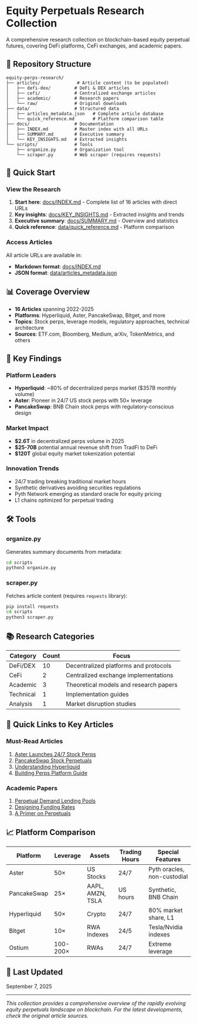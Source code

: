 # Equity Perpetuals Research Collection

A comprehensive research collection on blockchain-based equity perpetual futures, covering DeFi platforms, CeFi exchanges, and academic papers.

## 📁 Repository Structure

```
equity-perps-research/
├── articles/              # Article content (to be populated)
│   ├── defi-dex/         # DeFi & DEX articles
│   ├── cefi/             # Centralized exchange articles
│   ├── academic/         # Research papers
│   └── raw/              # Original downloads
├── data/                 # Structured data
│   ├── articles_metadata.json   # Complete article database
│   └── quick_reference.md       # Platform comparison table
├── docs/                 # Documentation
│   ├── INDEX.md          # Master index with all URLs
│   ├── SUMMARY.md        # Executive summary
│   └── KEY_INSIGHTS.md   # Extracted insights
└── scripts/              # Tools
    ├── organize.py       # Organization tool
    └── scraper.py        # Web scraper (requires requests)
```

## 🚀 Quick Start

### View the Research

1. **Start here**: [docs/INDEX.md](docs/INDEX.md) - Complete list of 16 articles with direct URLs
2. **Key insights**: [docs/KEY_INSIGHTS.md](docs/KEY_INSIGHTS.md) - Extracted insights and trends
3. **Executive summary**: [docs/SUMMARY.md](docs/SUMMARY.md) - Overview and statistics
4. **Quick reference**: [data/quick_reference.md](data/quick_reference.md) - Platform comparison

### Access Articles

All article URLs are available in:
- **Markdown format**: [docs/INDEX.md](docs/INDEX.md)
- **JSON format**: [data/articles_metadata.json](data/articles_metadata.json)

## 📊 Coverage Overview

- **16 Articles** spanning 2022-2025
- **Platforms**: Hyperliquid, Aster, PancakeSwap, Bitget, and more
- **Topics**: Stock perps, leverage models, regulatory approaches, technical architecture
- **Sources**: ETF.com, Bloomberg, Medium, arXiv, TokenMetrics, and others

## 🔑 Key Findings

### Platform Leaders
- **Hyperliquid**: ~80% of decentralized perps market ($357B monthly volume)
- **Aster**: Pioneer in 24/7 US stock perps with 50× leverage
- **PancakeSwap**: BNB Chain stock perps with regulatory-conscious design

### Market Impact
- **$2.6T** in decentralized perps volume in 2025
- **$25-70B** potential annual revenue shift from TradFi to DeFi
- **$120T** global equity market tokenization potential

### Innovation Trends
- 24/7 trading breaking traditional market hours
- Synthetic derivatives avoiding securities regulations
- Pyth Network emerging as standard oracle for equity pricing
- L1 chains optimized for perpetual trading

## 🛠️ Tools

### organize.py
Generates summary documents from metadata:
```bash
cd scripts
python3 organize.py
```

### scraper.py
Fetches article content (requires `requests` library):
```bash
pip install requests
cd scripts
python3 scraper.py
```

## 📚 Research Categories

| Category | Count | Focus |
|----------|-------|-------|
| DeFi/DEX | 10 | Decentralized platforms and protocols |
| CeFi | 2 | Centralized exchange implementations |
| Academic | 3 | Theoretical models and research papers |
| Technical | 1 | Implementation guides |
| Analysis | 1 | Market disruption studies |

## 🔗 Quick Links to Key Articles

### Must-Read Articles
1. [Aster Launches 24/7 Stock Perps](https://www.etf.com/sections/news/aster-launches-247-stock-perpetual-contracts-trading-exposure-us-equities)
2. [PancakeSwap Stock Perpetuals](https://www.cryptopolitan.com/pancakeswap-tokenized-stocks-perp-contracts/)
3. [Understanding Hyperliquid](https://medium.com/@nefture/understanding-crypto-perpetual-futures-and-the-hyperliquid-craze-7d1c8b413444)
4. [Building Perps Platform Guide](https://www.antiersolutions.com/blogs/how-to-build-your-perpetual-futures-trading-platform-like-hyperliquid-in-2025/)

### Academic Papers
1. [Perpetual Demand Lending Pools](https://arxiv.org/abs/2502.06028)
2. [Designing Funding Rates](https://arxiv.org/abs/2506.08573)
3. [A Primer on Perpetuals](https://arxiv.org/abs/2209.03307)

## 📈 Platform Comparison

| Platform | Leverage | Assets | Trading Hours | Special Features |
|----------|----------|--------|---------------|------------------|
| Aster | 50× | US Stocks | 24/7 | Pyth oracles, non-custodial |
| PancakeSwap | 25× | AAPL, AMZN, TSLA | US hours | Synthetic, BNB Chain |
| Hyperliquid | 50× | Crypto | 24/7 | 80% market share, L1 |
| Bitget | 10× | RWA Indexes | 24/5 | Tesla/Nvidia indexes |
| Ostium | 100-200× | RWAs | 24/7 | Extreme leverage |

## 📅 Last Updated

September 7, 2025

---

*This collection provides a comprehensive overview of the rapidly evolving equity perpetuals landscape on blockchain. For the latest developments, check the original article sources.*